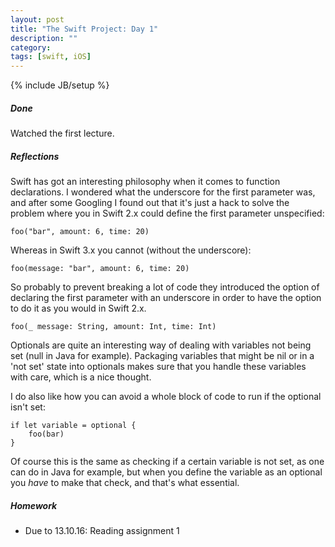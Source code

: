 ```yaml
---
layout: post
title: "The Swift Project: Day 1"
description: ""
category:
tags: [swift, iOS]
---
```

{% include JB/setup %}

##### Done
 Watched the first lecture.


##### Reflections
Swift has got an interesting philosophy when it comes to function declarations. I wondered what the underscore for the first parameter was, and after some Googling I found out that it's just a hack to solve the problem where you in Swift 2.x could define the first parameter unspecified:

`foo("bar", amount: 6, time: 20)`

Whereas in Swift 3.x you cannot (without the underscore):

`foo(message: "bar", amount: 6, time: 20)`

So probably to prevent breaking a lot of code they introduced the option of declaring the first parameter with an underscore in order to have the option to do it as you would in Swift 2.x.

`foo(_ message: String, amount: Int, time: Int)`

Optionals are quite an interesting way of dealing with variables not being set (null in Java for example). Packaging variables that might be nil or in a 'not set' state into optionals makes sure that you handle these variables with care, which is a nice thought.

I do also like how you can avoid a whole block of code to run if the optional isn't set:

```
if let variable = optional {
    foo(bar)
}
```

Of course this is the same as checking if a certain variable is not set, as one can do in Java for example, but when you define the variable as an optional you *have* to make that check, and that's what essential.

##### Homework

* Due to 13.10.16: Reading assignment 1

